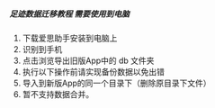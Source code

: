 ##### 足迹数据迁移教程 需要使用到电脑
   1. 下载爱思助手安装到电脑上
   2. 识别到手机
   3. 点击浏览导出旧版App中的 db 文件夹
   4. 执行以下操作前请实现备份数据以免出错
   5. 导入到新版App的同一个目录下（删除原目录下文件）
   6. 暂不支持数据合并。
